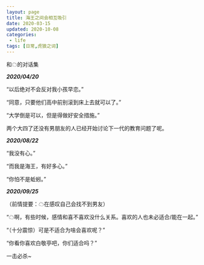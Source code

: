```yaml
---
layout: page
title: 海王之间会相互吸引
date: 2020-03-15
updated: 2020-10-08
categories:
 - life
tags: [日常,虎狼之词]
---
```


和☁的对话集

***2020/04/20***

“以后绝对不会反对我小孩早恋。”

“同意，只要他们高中前别滚到床上去就可以了。”

“大学倒是可以，但是得做好安全措施。”

两个大四了还没有男朋友的人已经开始讨论下一代的教育问题了呢。

***2020/08/22***

“我没有心。”

“而我是海王，有好多心。”

“你怕不是蚯蚓。”

***2020/09/25***

（前情提要：☁在感叹自己会找不到男友）

“☁啊，有些时候，感情和喜不喜欢没什么关系。喜欢的人也未必适合/能在一起。”

“（十分震惊）可是不适合为啥会喜欢呢？”

“你看你喜欢白敬亭吧，你们适合吗？”

一击必杀~

